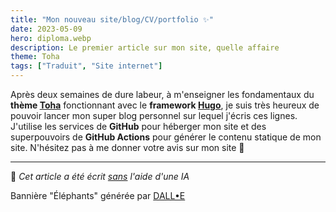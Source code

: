 ```yaml
---
title: "Mon nouveau site/blog/CV/portfolio ✨"
date: 2023-05-09
hero: diploma.webp
description: Le premier article sur mon site, quelle affaire
theme: Toha
tags: ["Traduit", "Site internet"]
---
```


Après deux semaines de dure labeur, à m'enseigner les fondamentaux du **thème [Toha](https://github.com/hugo-toha/toha)** fonctionnant avec le **framework [Hugo](https://gohugo.io/)**, je suis très heureux de pouvoir lancer mon super blog personnel sur lequel j'écris ces lignes. J'utilise les services de **GitHub** pour héberger mon site et des superpouvoirs de **GitHub Actions** pour générer le contenu statique de mon site. N'hésitez pas à me donner votre avis sur mon site 👋

---

🤖 *Cet article a été écrit <u>sans</u> l'aide d'une IA*

Bannière "Éléphants" générée par [DALL•E](https://labs.openai.com)